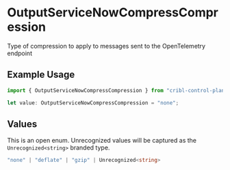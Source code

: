 # OutputServiceNowCompressCompression

Type of compression to apply to messages sent to the OpenTelemetry endpoint

## Example Usage

```typescript
import { OutputServiceNowCompressCompression } from "cribl-control-plane/models/operations";

let value: OutputServiceNowCompressCompression = "none";
```

## Values

This is an open enum. Unrecognized values will be captured as the `Unrecognized<string>` branded type.

```typescript
"none" | "deflate" | "gzip" | Unrecognized<string>
```